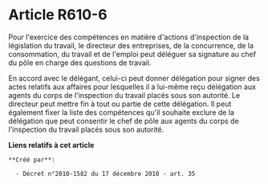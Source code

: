 # Article R610-6

Pour l'exercice des compétences en matière d'actions d'inspection de la législation du travail, le directeur des entreprises,
de la concurrence, de la consommation, du travail et de l'emploi peut déléguer sa signature au chef du pôle en charge des
questions de travail. 

En accord avec le délégant, celui-ci peut donner délégation pour signer des actes relatifs aux affaires pour lesquelles il a
lui-même reçu délégation aux agents du corps de l'inspection du travail placés sous son autorité. Le directeur peut mettre
fin à tout ou partie de cette délégation. Il peut également fixer la liste des compétences qu'il souhaite exclure de la
délégation que peut consentir le chef de pôle aux agents du corps de l'inspection du travail placés sous son autorité.

**Liens relatifs à cet article**

	**Créé par**:

	  - Décret n°2010-1582 du 17 décembre 2010 - art. 35
